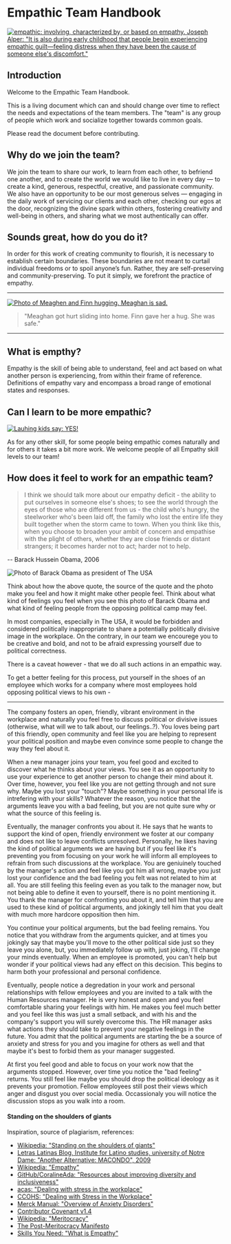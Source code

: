 # Empathic Team Handbook

[![empathic: involving, characterized by, or based on empathy. Joseph Alper: "It is also during early childhood that people begin experiencing empathic guilt—feeling distress when they have been the cause of someone else's discomfort."](./empathic.png)](https://www.merriam-webster.com/dictionary/empathic)

## Introduction

Welcome to the Empathic Team Handbook.



This is a living document which can and should change over time to reflect the needs and expectations of the team members. The "team" is any group of people which work and socialize together towards common goals.

Please read the document before contributing.

## Why do we join the team?

We join the team to share our work, to learn from each other, to befriend one another, and to create the world we would like to live in every day — to create a kind, generous, respectful, creative, and passionate community. We also have an opportunity to be our most generous selves — engaging in the daily work of servicing our clients and each other, checking our egos at the door, recognizing the divine spark within others, fostering creativity and well-being in others, and sharing what we most authentically can offer.

## Sounds great, how do you do it?

In order for this work of creating community to flourish, it is necessary to establish certain boundaries. These boundaries are not meant to curtail individual freedoms or to spoil anyone’s fun. Rather, they are self-preserving and community-preserving. To put it simply, we forefront the practice of empathy.

---

[![Photo of Meaghen and Finn hugging. Meaghan is sad.](./Finn%20made%20Meaghan%20feel%20safe%20by%20hugging%20her%20when%20she%20got%20hurt.png)](https://commons.wikimedia.org/wiki/File:There%27s_no_crying_in_baseball!_(4549295140)_2.jpg)

> "Meaghan got hurt sliding into home. Finn gave her a hug. She was safe."

---

## What is empthy?

Empathy is the skill of being able to understand, feel and act based on what another person is experiencing, from within their frame of reference. Definitions of empathy vary and encompass a broad range of emotional states and responses.

## Can I learn to be more empathic?

[![Lauhing kids say: YES!](./Laughing%20kids%20are%20saying%20YES.png)](https://commons.wikimedia.org/wiki/File:Happy_boys.jpg)

As for any other skill, for some people being empathic comes naturally and for others it takes a bit more work. We welcome people of all Empathy skill levels to our team!

## How does it feel to work for an empathic team?

> I think we should talk more about our empathy deficit - the ability to put ourselves in someone else's shoes; to see the world through the eyes of those who are different from us - the child who's hungry, the steelworker who's been laid off, the family who lost the entire life they built together when the storm came to town. When you think like this, when you choose to broaden your ambit of concern and empathise with the plight of others, whether they are close friends or distant strangers; it becomes harder not to act; harder not to help.

-- Barack Hussein Obama, 2006

![Photo of Barack Obama as president of The USA](./256px-President_Barack_Obama.jpg)

Think about how the above quote, the source of the quote and the photo make you feel and how it might make other people feel. Think about what kind of feelings you feel when you see this photo of Barack Obama and what kind of feeling people from the opposing political camp may feel.

In most companies, especially in The USA, it would be forbidden and considered politically inappropriate to share a potentially politically divisive image in the workplace. On the contrary, in our team we encourege you to be creative and bold, and not to be afraid expressing yourself due to political correctness.

There is a caveat however - that we do all such actions in an empathic way.

To get a better feeling for this process, put yourself in the shoes of an employee which works for a company where most employees hold opposing political views to his own -

---
 
The company fosters an open, friendly, vibrant environment in the workplace and naturally you feel free to discuss political or divisive issues (otherwise, what will we to talk about, our feelings..?). You loves being part of this friendly, open community and feel like you are helping to represent your political position and maybe even convince some people to change the way they feel about it.

When a new manager joins your team, you feel good and excited to discover what he thinks about your views. You see it as an opportunity to use your experience to get another person to change their mind about it. Over time, however, you feel like you are not getting through and not sure why. Maybe you lost your "touch"? Maybe something in your personal life is intrefering with your skills? Whatever the reason, you notice that the arguments leave you with a bad feeling, but you are not quite sure why or what the source of this feeling is.

Eventually, the manager confronts you about it. He says that he wants to support the kind of open, friendly environment we foster at our company and does not like to leave conflicts unresolved. Personally, he likes having the kind of political arguments we are having but if you feel like it's preventing you from focusing on your work he will inform all employees to refrain from such discussions at the workplace. You are geniuinely touched by the manager's action and feel like you got him all wrong, maybe you just lost your confidence and the bad feeling you felt was not related to him at all. You are still feeling this feeling even as you talk to the manager now, but not being able to define it even to yourself, there is no point mentioning it. You thank the manager for confronting you about it, and tell him that you are used to these kind of political arguments, and jokingly tell him that you dealt with much more hardcore opposition then him.

You continue your political arguments, but the bad feeling remains. You notice that you withdraw from the arguments quicker, and at times you jokingly say that maybe you'll move to the other political side just so they leave you alone, but, you immediately follow up with, just joking, I'll change your minds eventually. When an employee is promoted, you can't help but wonder if your political views had any effect on this decision. This begins to harm both your professional and personal confidence. 

Eventually, people notice a degredation in your work and personal relationships with fellow employees and you are invited to a talk with the Human Resources manager. He is very honest and open and you feel comfortable sharing your feelings with him. He makes you feel much better and you feel like this was just a small setback, and with his and the company's support you will surely overcome this. The HR manager asks what actions they should take to prevent your negative feelings in the future. You admit that the political arguments are starting the be a source of anxiety and stress for you and you imagine for others as well and that maybe it's best to forbid them as your manager suggested.

At first you feel good and able to focus on your work now that the arguments stopped. However, over time you notice the "bad feeling" returns. You still feel like maybe you should drop the political ideology as it prevents your promotion. Fellow employees still post their views which anger and disgust you over social media. Occassionaly you will notice the discussion stops as you walk into a room.

#### Standing on the shoulders of giants

Inspiration, source of plagiarism, references:

* [Wikipedia: "Standing on the shoulders of giants"](https://en.wikipedia.org/wiki/Standing_on_the_shoulders_of_giants)
* [Letras Latinas Blog, Institute for Latino studies, university of Notre Dame: "Another Alternative: MACONDO", 2009](http://letraslatinasblog.blogspot.com/2009/08/macondo-2009-unas-fotos.html)
* [Wikipedia: "Empathy"](https://en.wikipedia.org/wiki/Empathy)
* [GitHub/CoralineAda: "Resources about improving diversity and inclusiveness"](https://github.com/CoralineAda/diversity/blob/master/README.md)
* [acas: "Dealing with stress in the workplace"](http://m.acas.org.uk/index.aspx?articleid=6062)
* [CCOHS: "Dealing with Stress in the Workplace"](https://www.ccohs.ca/Oshanswers/psychosocial/stress_workplace.html)
* [Merck Manual: "Overview of Anxiety Disorders"](https://www.merckmanuals.com/home/mental-health-disorders/anxiety-and-stress-related-disorders/overview-of-anxiety-disorders)
* [Contributor Covenant v1.4](https://www.contributor-covenant.org/version/1/4/code-of-conduct)
* [Wikipedia: "Meritocracy"](https://en.m.wikipedia.org/wiki/Meritocracy)
* [The Post-Meritocracy Manifesto](https://postmeritocracy.org/)
* [Skills You Need: "What is Empathy"](https://www.skillsyouneed.com/ips/empathy.html)
